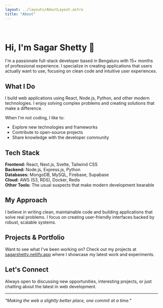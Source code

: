 ```yaml
---
layout: ../layouts/AboutLayout.astro
title: "About"
---
```


<br>

# Hi, I'm Sagar Shetty 👋

I'm a passionate full-stack developer based in Bengaluru with 15+ months of professional experience. I specialize in creating applications that users actually want to use, focusing on clean code and intuitive user experiences.

## What I Do

I build web applications using React, Node.js, Python, and other modern technologies. I enjoy solving complex problems and creating solutions that make a difference.

When I'm not coding, I like to:

- Explore new technologies and frameworks
- Contribute to open-source projects
- Share knowledge with the developer community

## Tech Stack

**Frontend:** React, Next.js, Svelte, Tailwind CSS  
**Backend:** Node.js, Express.js, Python  
**Databases:** MongoDB, MySQL, Firebase, Supabase  
**Cloud:** AWS (S3, RDS), Docker, Redis  
**Other Tools:** The usual suspects that make modern development bearable

## My Approach

I believe in writing clean, maintainable code and building applications that solve real problems. I focus on creating user-friendly interfaces backed by robust, scalable systems.

## Projects & Portfolio

Want to see what I've been working on? Check out my projects at [sagarshetty.netlify.app](https://sagarshetty.netlify.app/) where I showcase my latest work and experiments.

## Let's Connect

Always open to discussing new opportunities, interesting projects, or just chatting about the latest in web development.

---

_"Making the web a slightly better place, one commit at a time."_

